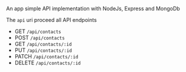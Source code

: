 

An app  simple API implementation with NodeJs, Express and MongoDb

The `api` uri proceed all API endpoints 
* GET `/api/contacts`
* POST `/api/contacts`
* GET `/api/contacts/:id`
* PUT `/api/contacts/:id`
* PATCH `/api/contacts/:id`
* DELETE `/api/contacts/:id`

